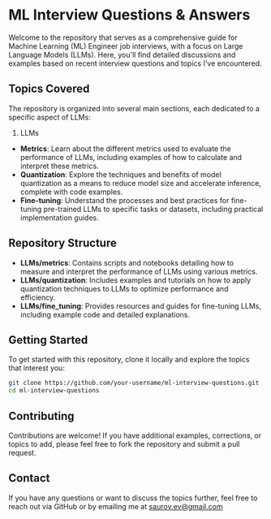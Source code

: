 # ML Interview Questions & Answers

Welcome to the repository that serves as a comprehensive guide for Machine Learning (ML) Engineer job interviews, 
with a focus on Large Language Models (LLMs). Here, you'll find detailed discussions and examples based on recent 
interview questions and topics I've encountered.

## Topics Covered
The repository is organized into several main sections, each dedicated to a specific aspect of LLMs:

1. LLMs
 - **Metrics**: Learn about the different metrics used to evaluate the performance of LLMs, including examples of how to calculate and interpret these metrics.
 - **Quantization**: Explore the techniques and benefits of model quantization as a means to reduce model size and accelerate inference, complete with code examples.
 - **Fine-tuning**: Understand the processes and best practices for fine-tuning pre-trained LLMs to specific tasks or datasets, including practical implementation guides.

## Repository Structure
 - **LLMs/metrics**: Contains scripts and notebooks detailing how to measure and interpret the performance of LLMs using various metrics.
 - **LLMs/quantization**: Includes examples and tutorials on how to apply quantization techniques to LLMs to optimize performance and efficiency.
 - **LLMs/fine_tuning**: Provides resources and guides for fine-tuning LLMs, including example code and detailed explanations.

## Getting Started

To get started with this repository, clone it locally and explore the topics that interest you:
```bash
git clone https://github.com/your-username/ml-interview-questions.git
cd ml-interview-questions
```

## Contributing
Contributions are welcome! If you have additional examples, corrections, or topics to add, please feel free to fork the repository and submit a pull request.


## Contact
If you have any questions or want to discuss the topics further, feel free to reach out via GitHub or by emailing me at saurov.ev@gmail.com